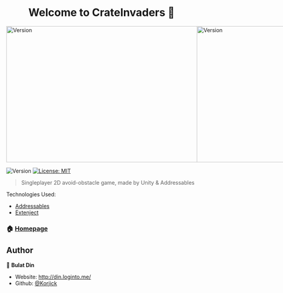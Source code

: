 ﻿﻿<h1 align="center">Welcome to CrateInvaders 👋</h1>
<div style="display: flex;">
<img alt="Version" width="640" height="360" src="https://github.com/Korjick/PET-CrateInvaders/blob/master/1.png?raw=true" />
<img alt="Version" width="640" height="360" src="https://github.com/Korjick/PET-CrateInvaders/blob/master/2.png?raw=true" />
</div>
<p>
  <img alt="Version" src="https://img.shields.io/badge/version-1.0-blue.svg?cacheSeconds=2592000" />
  <a href="#" target="_blank">
    <img alt="License: MIT" src="https://img.shields.io/badge/License-MIT-yellow.svg" />
  </a>
</p>

> Singleplayer 2D avoid-obstacle game, made by Unity & Addressables

Technologies Used:
- [Addressables](https://docs.unity3d.com/Manual/com.unity.addressables.html)
- [Extenject](https://assetstore.unity.com/packages/tools/utilities/extenject-dependency-injection-ioc-157735)

### 🏠 [Homepage](https://github.com/Korjick/PET-CrateInvaders)

## Author

👤 **Bulat Din**

* Website: http://din.loginto.me/
* Github: [@Korjick](https://github.com/Korjick)

